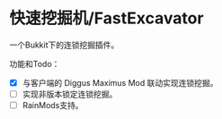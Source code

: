 # 快速挖掘机/FastExcavator

一个Bukkit下的连锁挖掘插件。

功能和Todo：

- [x] 与客户端的 Diggus Maximus Mod 联动实现连锁挖掘。
- [ ] 实现非版本锁定连锁挖掘。
- [ ] RainMods支持。